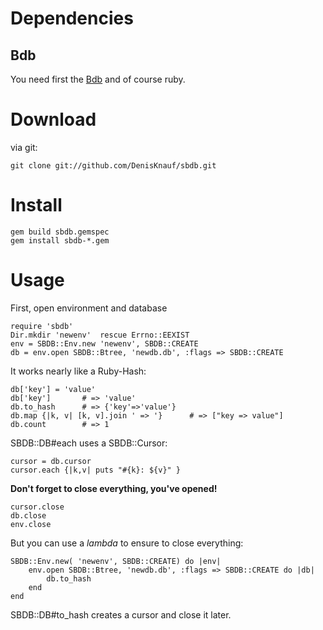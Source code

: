 Dependencies
============

Bdb
---

You need first the [Bdb](http://github.com/DenisKnauf/bdb) and of course ruby.

Download
========

via git:

	git clone git://github.com/DenisKnauf/sbdb.git

Install
=======

	gem build sbdb.gemspec
	gem install sbdb-*.gem

Usage
=====

First, open environment and database

	require 'sbdb'
	Dir.mkdir 'newenv'  rescue Errno::EEXIST
	env = SBDB::Env.new 'newenv', SBDB::CREATE
	db = env.open SBDB::Btree, 'newdb.db', :flags => SBDB::CREATE

It works nearly like a Ruby-Hash:

	db['key'] = 'value'
	db['key']		# => 'value'
	db.to_hash		# => {'key'=>'value'}
	db.map {|k, v| [k, v].join ' => '}		# => ["key => value"]
	db.count		# => 1

SBDB::DB#each uses a SBDB::Cursor:

	cursor = db.cursor
	cursor.each {|k,v| puts "#{k}: ${v}" }

**Don't forget to close everything, you've opened!**

	cursor.close
	db.close
	env.close

But you can use a *lambda* to ensure to close everything:

	SBDB::Env.new( 'newenv', SBDB::CREATE) do |env|
		env.open SBDB::Btree, 'newdb.db', :flags => SBDB::CREATE do |db|
			db.to_hash
		end
	end

SBDB::DB#to_hash creates a cursor and close it later.
